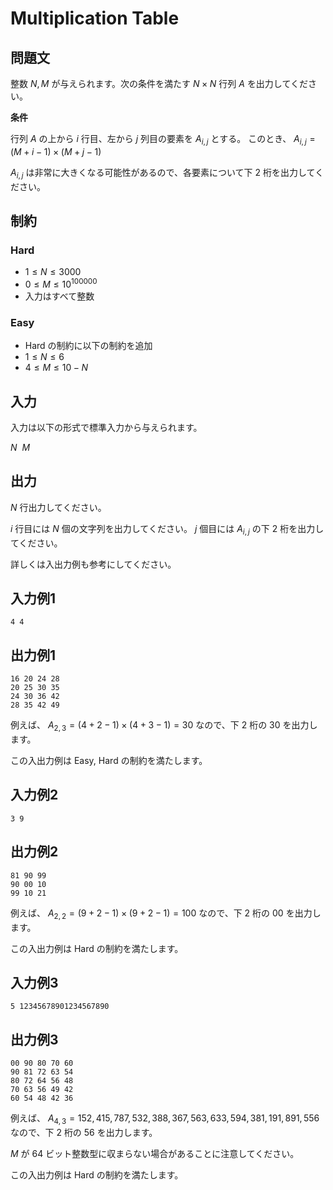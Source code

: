# Multiplication Table

## 問題文

整数 $N, M$ が与えられます。次の条件を満たす $N \times N$ 行列 $A$ を出力してください。

**条件**

行列 $A$ の上から $i$ 行目、左から $j$ 列目の要素を $A_{i, j}$ とする。
このとき、 $A_{i, j} = (M + i - 1) \times (M + j - 1)$

$A_{i, j}$ は非常に大きくなる可能性があるので、各要素について下 $2$ 桁を出力してください。

## 制約

### Hard

- $1 \le N \le 3000$
- $0 \le M \le {10}^{100000}$
- 入力はすべて整数

### Easy

- Hard の制約に以下の制約を追加
- $1 \le N \le 6$
- $4 \le M \le 10 - N$

## 入力

入力は以下の形式で標準入力から与えられます。

<div class="code-math">

$N \ \ M$

</div>

## 出力

$N$ 行出力してください。

$i$ 行目には $N$ 個の文字列を出力してください。 $j$ 個目には $A_{i, j}$ の下 $2$ 桁を出力してください。

詳しくは入出力例も参考にしてください。

## 入力例1
```
4 4
```

## 出力例1
```
16 20 24 28
20 25 30 35
24 30 36 42
28 35 42 49
```

例えば、 $A_{2, 3} = (4 + 2 - 1) \times (4 + 3 - 1) = 30$ なので、下 $2$ 桁の $30$ を出力します。

この入出力例は Easy, Hard の制約を満たします。

## 入力例2
```
3 9
```

## 出力例2
```
81 90 99
90 00 10
99 10 21
```

例えば、 $A_{2, 2} = (9 + 2 - 1) \times (9 + 2 - 1) = 100$ なので、下 $2$ 桁の $00$ を出力します。

この入出力例は Hard の制約を満たします。

## 入力例3
```
5 12345678901234567890
```

## 出力例3
```
00 90 80 70 60
90 81 72 63 54
80 72 64 56 48
70 63 56 49 42
60 54 48 42 36
```

例えば、 $A_{4, 3} = 152{,}415{,}787{,}532{,}388{,}367{,}563{,}633{,}594{,}381{,}191{,}891{,}556$ なので、下 $2$ 桁の $56$ を出力します。

$M$ が $64$ ビット整数型に収まらない場合があることに注意してください。

この入出力例は Hard の制約を満たします。